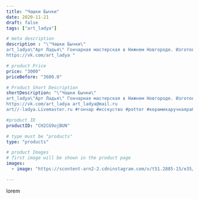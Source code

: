 ```yaml
---
title: "Чашки Бычки"
date: 2020-11-21
draft: false
tags: ["art_ladya"]

# meta description
description : "\"Чашки Бычки\" 
art_ladya\"Арт Ладья\" Гончарная мастерская в Нижнем Новгороде. Изготовление керамики и мастер//-классы по обучению. 
https://vk.com/art_ladya "

# product Price
price: "3000"
priceBefore: "3600.0"

# Product Short Description
shortDescription: "\"Чашки Бычки\" 
art_ladya\"Арт Ладья\" Гончарная мастерская в Нижнем Новгороде. Изготовление керамики и мастер//-классы по обучению. 
https://vk.com/art_ladya art_ladya@mail.ru 
art//-ladya.Livemaster.ru #гончар #исскуство #potter #керамикаручнаяработа #гончарнаямастерская #керамиканазаказ #handmade #посудаизглины #керамика #эксклюзивнаякерамика #dishes #decor #ceramicar #mug #claygoods #tankard #earthenware #ceramic #design #кружка #magic #restaurant #ceramicart #pint #clay #авторскаякерамика #чашечки #бык #kraft #теленок"

#product ID
productID: "CH2CG9ojBUN"

# type must be "products"
type: "products"

# product Images
# first image will be shown in the product page
images:
  - image: "https://scontent-arn2-2.cdninstagram.com/v/t51.2885-15/e35/126157502_734261237439164_7934029743896358522_n.jpg?se=7&tp=1&_nc_ht=scontent-arn2-2.cdninstagram.com&_nc_cat=108&_nc_ohc=8mpIV8Gqn4sAX8ySKW_&ccb=7-4&oh=2366f42eb74f303e079f28f843fa51ed&oe=60857FA9&_nc_sid=86f79a&ig_cache_key=MjQ0NzE1MjcyMjExMDg0NjIyMQ%3D%3D.2-ccb7-4"

---
```

lorem

